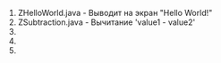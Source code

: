 <ol type="1">
  <li>ZHelloWorld.java - Выводит на экран "Hello World!"</li>
  <li>ZSubtraction.java - Вычитание 'value1 - value2'</li>
  <li></li>
  <li></li>
  <li></li>
</ol>

